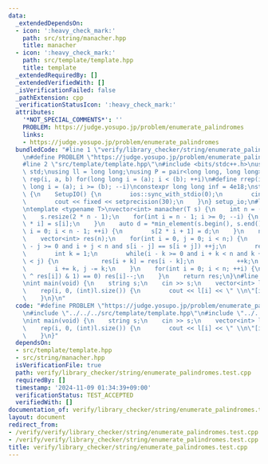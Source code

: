 ```yaml
---
data:
  _extendedDependsOn:
  - icon: ':heavy_check_mark:'
    path: src/string/manacher.hpp
    title: manacher
  - icon: ':heavy_check_mark:'
    path: src/template/template.hpp
    title: template
  _extendedRequiredBy: []
  _extendedVerifiedWith: []
  _isVerificationFailed: false
  _pathExtension: cpp
  _verificationStatusIcon: ':heavy_check_mark:'
  attributes:
    '*NOT_SPECIAL_COMMENTS*': ''
    PROBLEM: https://judge.yosupo.jp/problem/enumerate_palindromes
    links:
    - https://judge.yosupo.jp/problem/enumerate_palindromes
  bundledCode: "#line 1 \"verify/library_checker/string/enumerate_palindromes.test.cpp\"\
    \n#define PROBLEM \"https://judge.yosupo.jp/problem/enumerate_palindromes\"\n\
    #line 2 \"src/template/template.hpp\"\n#include <bits/stdc++.h>\nusing namespace\
    \ std;\nusing ll = long long;\nusing P = pair<long long, long long>;\n#define\
    \ rep(i, a, b) for(long long i = (a); i < (b); ++i)\n#define rrep(i, a, b) for(long\
    \ long i = (a); i >= (b); --i)\nconstexpr long long inf = 4e18;\nstruct SetupIO\
    \ {\n    SetupIO() {\n        ios::sync_with_stdio(0);\n        cin.tie(0);\n\
    \        cout << fixed << setprecision(30);\n    }\n} setup_io;\n#line 3 \"src/string/manacher.hpp\"\
    \ntemplate <typename T>\nvector<int> manacher(T s) {\n    int n = (int)s.size();\n\
    \    s.resize(2 * n - 1);\n    for(int i = n - 1; i >= 0; --i) {\n        s[2\
    \ * i] = s[i];\n    }\n    auto d = *min_element(s.begin(), s.end());\n    for(int\
    \ i = 0; i < n - 1; ++i) {\n        s[2 * i + 1] = d;\n    }\n    n = (int)s.size();\n\
    \    vector<int> res(n);\n    for(int i = 0, j = 0; i < n;) {\n        while(i\
    \ - j >= 0 and i + j < n and s[i - j] == s[i + j]) ++j;\n        res[i] = j;\n\
    \        int k = 1;\n        while(i - k >= 0 and i + k < n and k + res[i - k]\
    \ < j) {\n            res[i + k] = res[i - k];\n            ++k;\n        }\n\
    \        i += k, j -= k;\n    }\n    for(int i = 0; i < n; ++i) {\n        if(((i\
    \ ^ res[i]) & 1) == 0) res[i]--;\n    }\n    return res;\n}\n#line 4 \"verify/library_checker/string/enumerate_palindromes.test.cpp\"\
    \nint main(void) {\n    string s;\n    cin >> s;\n    vector<int> l = manacher(s);\n\
    \    rep(i, 0, (int)l.size()) {\n        cout << l[i] << \" \\n\"[i + 1 == (int)s.size()];\n\
    \    }\n}\n"
  code: "#define PROBLEM \"https://judge.yosupo.jp/problem/enumerate_palindromes\"\
    \n#include \"../../../src/template/template.hpp\"\n#include \"../../../src/string/manacher.hpp\"\
    \nint main(void) {\n    string s;\n    cin >> s;\n    vector<int> l = manacher(s);\n\
    \    rep(i, 0, (int)l.size()) {\n        cout << l[i] << \" \\n\"[i + 1 == (int)s.size()];\n\
    \    }\n}"
  dependsOn:
  - src/template/template.hpp
  - src/string/manacher.hpp
  isVerificationFile: true
  path: verify/library_checker/string/enumerate_palindromes.test.cpp
  requiredBy: []
  timestamp: '2024-11-09 01:34:39+09:00'
  verificationStatus: TEST_ACCEPTED
  verifiedWith: []
documentation_of: verify/library_checker/string/enumerate_palindromes.test.cpp
layout: document
redirect_from:
- /verify/verify/library_checker/string/enumerate_palindromes.test.cpp
- /verify/verify/library_checker/string/enumerate_palindromes.test.cpp.html
title: verify/library_checker/string/enumerate_palindromes.test.cpp
---
```


